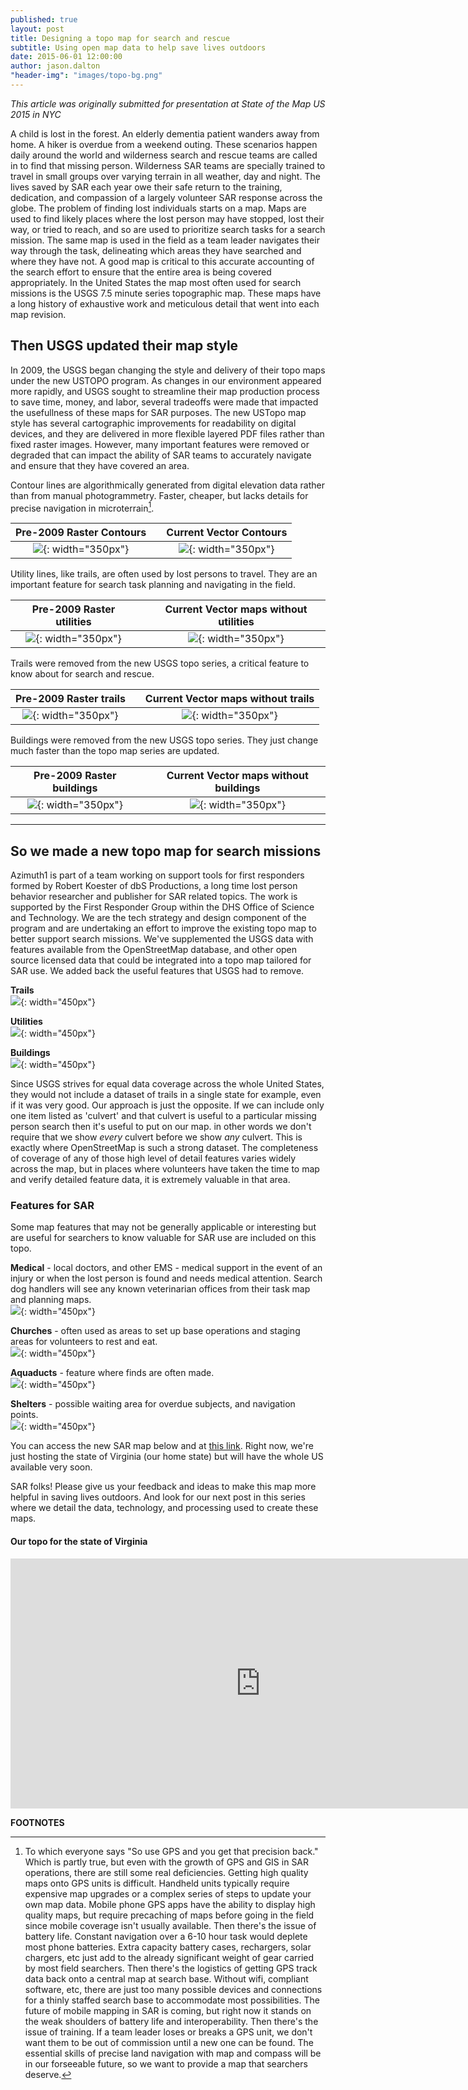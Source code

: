 ```yaml
---
published: true
layout: post
title: Designing a topo map for search and rescue
subtitle: Using open map data to help save lives outdoors
date: 2015-06-01 12:00:00
author: jason.dalton
"header-img": "images/topo-bg.png"
---
```



_This article was originally submitted for presentation at State of the Map US 2015 in NYC_

A child is lost in the forest.  An elderly dementia patient wanders away from home.  A hiker is overdue from a weekend outing.  These scenarios happen daily around the world and wilderness search and rescue teams are called in to find that missing person.  Wilderness SAR teams are specially trained to travel in small groups over varying terrain in all weather, day and night. The lives saved by SAR each year owe their safe return to the training, dedication, and compassion of a largely volunteer SAR response across the globe.  The problem of finding lost individuals starts on a map.  Maps are used to find likely places where the lost person may have stopped, lost their way, or tried to reach, and so are used to prioritize search tasks for a search mission.  The same map is used in the field as a team leader navigates their way through the task, delineating which areas they have searched and where they have not.  A good map is critical to this accurate accounting of the search effort to ensure that the entire area is being covered appropriately. In the United States the map most often used for search missions is the USGS 7.5 minute series topographic map.  These maps have a long history of exhaustive work and meticulous detail that went into each map revision.    

## Then USGS updated their map style

In 2009, the USGS began changing the style and delivery of their topo maps under the new USTOPO program.  As changes in our environment appeared more rapidly, and USGS sought to streamline their map production process to save time, money, and labor, several tradeoffs were made that impacted the usefullness of these maps for SAR purposes.  The new USTopo map style has several cartographic improvements for readability on digital devices, and they are delivered in more flexible layered PDF files rather than fixed raster images.  However, many important features were removed or degraded that can impact the ability of SAR teams to accurately navigate and ensure that they have covered an area.

Contour lines are algorithmically generated from digital elevation data rather than from manual photogrammetry.  Faster, cheaper, but lacks details for precise navigation in microterrain[^1].

|Pre-2009 Raster Contours| |Current Vector Contours|
|:-------------:|-|:-------------:|
| ![]({{site.baseurl}}/images/USGS_old1.png){: width="350px"} | | ![]({{site.baseurl}}/images/USGS_new1.png){: width="350px"} |

   

Utility lines, like trails, are often used by lost persons to travel.  They are an important feature for search task planning and navigating in the field.

| Pre-2009 Raster utilities |  | Current Vector maps without utilities |
|:-------------:|-|:-------------:|
| ![]({{site.baseurl}}/images/USGS_old2.png){: width="350px"} | | ![]({{site.baseurl}}/images/USGS_new2.png){: width="350px"} |

   

Trails were removed from the new USGS topo series, a critical feature to know about for search and rescue.

|Pre-2009 Raster trails| |Current Vector maps without trails|
|:-------------:|-|:-------------:|
| ![]({{site.baseurl}}/images/USGS_old3.png){: width="350px"} | | ![]({{site.baseurl}}/images/USGS_new3.png){: width="350px"} |

  

Buildings were removed from the new USGS topo series.  They just change much faster than the topo map series are updated.

|Pre-2009 Raster buildings| |Current Vector maps without buildings|
|:-------------:|-|:-------------:|
| ![]({{site.baseurl}}/images/usgs-bldg-old.png){: width="350px"} | | ![]({{site.baseurl}}/images/usgs-bldg-new.png){: width="350px"} |

---

## So we made a new topo map for search missions
Azimuth1 is part of a team working on support tools for first responders formed by Robert Koester of dbS Productions, a long time lost person behavior researcher and publisher for SAR related topics. The work is supported by the First Responder Group within the DHS Office of Science and Technology. We are the tech strategy and design component of the program and are undertaking an effort to improve the existing topo map to better support search missions.  We've supplemented the USGS data with features available from the OpenStreetMap database, and other open source licensed data that could be integrated into a topo map tailored for SAR use.
We added back the useful features that USGS had to remove.  

**Trails**  
![]({{site.baseurl}}/images/sar-contour.png){: width="450px"}

**Utilities**  
![]({{site.baseurl}}/images/sar-utility.png){: width="450px"}

**Buildings**  
![]({{site.baseurl}}/images/sar-bldg.png){: width="450px"}

Since USGS strives for equal data coverage across the whole United States, they would not include a dataset of trails in a single state for example, even if it was very good.   Our approach is just the opposite.  If we can include only one item listed as 'culvert' and that culvert is useful to a particular missing person search then it's useful to put on our map.  in other words we don't require that we show _every_ culvert before we show _any_ culvert.   This is exactly where OpenStreetMap is such a strong dataset.  The completeness of coverage of any of those high level of detail features varies widely across the map, but in places where volunteers have taken the time to map and verify detailed feature data, it is extremely valuable in that area.

### Features for SAR
Some map features that may not be generally applicable or interesting but are useful for searchers to know  valuable for SAR use are included on this topo.

**Medical** - local doctors, and other EMS - medical support in the event of an injury or when the lost person is found and needs medical attention.  Search dog handlers will see any known veterinarian offices from their task map and planning maps.  
![]({{site.baseurl}}/images/sar-hospital.png){: width="450px"}

**Churches** - often used as areas to set up base operations and staging areas for volunteers to rest and eat.   
![]({{site.baseurl}}/images/sar-church.png){: width="450px"}

**Aquaducts** - feature where finds are often made.   
![]({{site.baseurl}}/images/sar-aquaduct.png){: width="450px"}

**Shelters** - possible waiting area for overdue subjects, and navigation points.   
![]({{site.baseurl}}/images/sar-shelter.png){: width="450px"}



You can access the new SAR map below and at <a href="http://http://sandlot.azimuth1.net/FIND/" target="_blank">this link</a>. Right now, we're just hosting the state of Virginia (our home state) but will have the whole US available very soon.

SAR folks! Please give us your feedback and ideas to make this map more helpful in saving lives outdoors.   And look for our next post in this series where we detail the data, technology, and processing used to create these maps.

#### Our topo for the state of Virginia
<iframe width="800" height="400" src="http://http://sandlot.azimuth1.net/FIND/" frameborder="0" allowfullscreen></iframe>

**FOOTNOTES**

[^1]: To which everyone says "So use GPS and you get that precision back."  Which is partly true, but even with the growth of GPS and GIS in SAR operations, there are still some real deficiencies.  Getting high quality maps onto GPS units is difficult.  Handheld units typically require expensive map upgrades or a complex series of steps to update your own map data.  Mobile phone GPS apps have the ability to display high quality maps, but require precaching of maps before going in the field since mobile coverage isn't usually available.  Then there's the issue of battery life.  Constant navigation over a 6-10 hour task would deplete most phone batteries.  Extra capacity battery cases, rechargers, solar chargers, etc just add to the already significant weight of gear carried by most field searchers.   Then there's the logistics of getting GPS track data back onto a central map at search base.  Without wifi, compliant software, etc, there are just too many possible devices and connections for a thinly staffed search base to accommodate most possibilities.  The future of mobile mapping in SAR is coming, but right now it stands on the weak shoulders of battery life and interoperability.  Then there's the issue of training.  If a team leader loses or breaks a GPS unit, we don't want them to be out of commission until a new one can be found.  The essential skills of precise land navigation with map and compass will be in our forseeable future, so we want to provide a map that searchers deserve.


